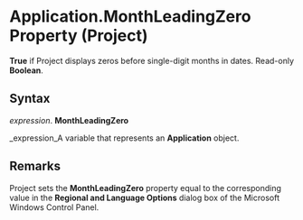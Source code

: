 
# Application.MonthLeadingZero Property (Project)

 **True** if Project displays zeros before single-digit months in dates. Read-only **Boolean**.


## Syntax

 _expression_. **MonthLeadingZero**

 _expression_A variable that represents an  **Application** object.


## Remarks

Project sets the  **MonthLeadingZero** property equal to the corresponding value in the **Regional and Language Options** dialog box of the Microsoft Windows Control Panel.

